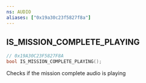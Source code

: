 ```yaml
---
ns: AUDIO
aliases: ["0x19a30c23f5827f8a"]
---
```

## IS_MISSION_COMPLETE_PLAYING

```c
// 0x19A30C23F5827F8A
bool IS_MISSION_COMPLETE_PLAYING();
```

Checks if the mission complete audio is playing

